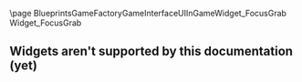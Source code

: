 \page BlueprintsGameFactoryGameInterfaceUIInGameWidget_FocusGrab Widget_FocusGrab
## Widgets aren't supported by this documentation (yet)
